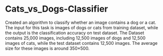 # Cats_vs_Dogs-Classifier
Created an algorithm to classify whether an image contains a dog or a cat. The
input for this task is images of dogs or cats from training dataset, while the output is the classification
accuracy on test dataset.
The Dataset contains 25,000 images, including 12,500 images of dogs and 12,500 images of cats,
while the test dataset contains 12,500 images. The average size for these images is around 350×500.
